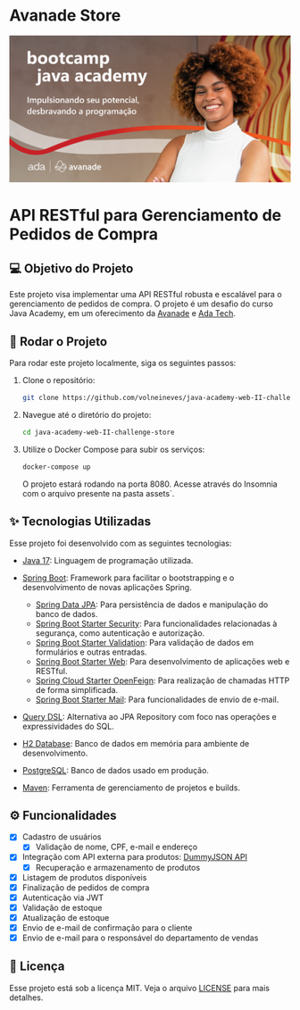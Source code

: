 # Avanade Store

![Logo do Projeto](./assets/project_logo.png)

# API RESTful para Gerenciamento de Pedidos de Compra

## 💻 Objetivo do Projeto

Este projeto visa implementar uma API RESTful robusta e escalável para o gerenciamento de pedidos de compra. O projeto é um desafio do curso Java Academy, em um oferecimento da [Avanade](https://www.avanade.com/pt-br) e [Ada Tech](https://ada.tech/).

## 🚀 Rodar o Projeto

Para rodar este projeto localmente, siga os seguintes passos:

1. Clone o repositório:

   ```bash
   git clone https://github.com/volneineves/java-academy-web-II-challenge-store.git
   ```

2. Navegue até o diretório do projeto:

   ```bash
   cd java-academy-web-II-challenge-store
   ```

3. Utilize o Docker Compose para subir os serviços:

      ```bash
   docker-compose up
      ```

   O projeto estará rodando na porta 8080. Acesse através do Insomnia com o arquivo presente na pasta assets`.

## ✨ Tecnologias Utilizadas

Esse projeto foi desenvolvido com as seguintes tecnologias:

- [Java 17](https://www.oracle.com/java/technologies/javase-jdk17-downloads.html): Linguagem de programação utilizada.
- [Spring Boot](https://spring.io/projects/spring-boot): Framework para facilitar o bootstrapping e o desenvolvimento de novas aplicações Spring.
   - [Spring Data JPA](https://spring.io/projects/spring-data-jpa): Para persistência de dados e manipulação do banco de dados.
   - [Spring Boot Starter Security](https://spring.io/guides/gs/securing-web/): Para funcionalidades relacionadas à segurança, como autenticação e autorização.
   - [Spring Boot Starter Validation](https://spring.io/guides/gs/validating-form-input/): Para validação de dados em formulários e outras entradas.
   - [Spring Boot Starter Web](https://spring.io/guides/gs/spring-boot/): Para desenvolvimento de aplicações web e RESTful.   
   - [Spring Cloud Starter OpenFeign](https://spring.io/projects/spring-cloud-openfeign): Para realização de chamadas HTTP de forma simplificada.
   - [Spring Boot Starter Mail](https://spring.io/guides/gs/sending-email/): Para funcionalidades de envio de e-mail.

- [Query DSL](http://querydsl.com/): Alternativa ao JPA Repository com foco nas operações e expressividades do SQL.
- [H2 Database](https://www.h2database.com/html/main.html): Banco de dados em memória para ambiente de desenvolvimento.
- [PostgreSQL](https://www.postgresql.org/): Banco de dados usado em produção.
- [Maven](https://maven.apache.org/): Ferramenta de gerenciamento de projetos e builds.

## ⚙️ Funcionalidades

- [x] Cadastro de usuários
    - [x] Validação de nome, CPF, e-mail e endereço
- [x] Integração com API externa para produtos: [DummyJSON API](https://dummyjson.com/products/search?q=phone)
    - [x] Recuperação e armazenamento de produtos
- [x] Listagem de produtos disponíveis
- [x] Finalização de pedidos de compra
- [x] Autenticação via JWT
- [x] Validação de estoque
- [x] Atualização de estoque
- [x] Envio de e-mail de confirmação para o cliente
- [x] Envio de e-mail para o responsável do departamento de vendas

## 📄 Licença

Esse projeto está sob a licença MIT. Veja o arquivo [LICENSE](LICENSE.md) para mais detalhes.
